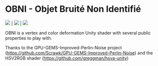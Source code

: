 # OBNI - Objet Bruité Non Identifié

![](https://github.com/alexbourgeois/OBNI/blob/master/Results/ezgif.com-gif-maker2.gif)    |   ![](https://github.com/alexbourgeois/OBNI/blob/master/Results/ezgif.com-gif-maker.gif)   |   ![](https://github.com/alexbourgeois/OBNI/blob/master/Results/ezgif.com-optimize.gif)

OBNI is a vertex and color deformation Unity shader with several public properties to play with.

Thanks to the GPU-GEMS-Improved-Perlin-Noise project (https://github.com/Scrawk/GPU-GEMS-Improved-Perlin-Noise)
and the HSV2RGB shader (https://github.com/greggman/hsva-unity)
